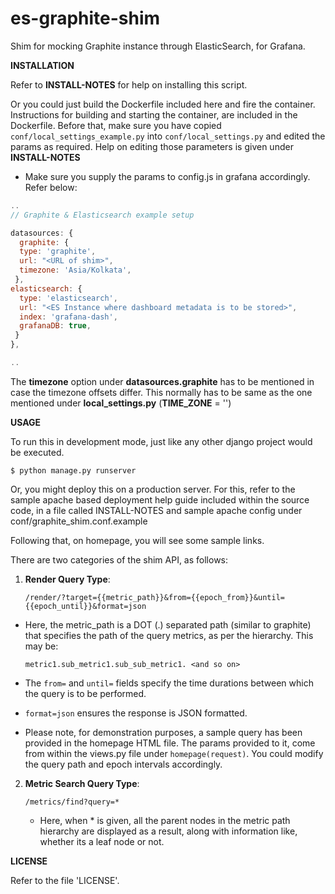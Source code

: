 es-graphite-shim
================

Shim for mocking Graphite instance through ElasticSearch, for Grafana.

**INSTALLATION**

Refer to __INSTALL-NOTES__ for help on installing this script.

Or you could just build the Dockerfile included here and fire the container.
Instructions for building and starting the container, are included in the Dockerfile.
Before that, make sure you have copied ```conf/local_settings_example.py``` into
```conf/local_settings.py``` and edited the params as required. Help on editing those
parameters is given under __INSTALL-NOTES__

- Make sure you supply the params to config.js in grafana accordingly. Refer below:
```js
..
// Graphite & Elasticsearch example setup

datasources: {
  graphite: {
  type: 'graphite',
  url: "<URL of shim>",
  timezone: 'Asia/Kolkata',
 },
elasticsearch: {
  type: 'elasticsearch',
  url: "<ES Instance where dashboard metadata is to be stored>",
  index: 'grafana-dash',
  grafanaDB: true,
 }
},

..
```

The __timezone__ option under __datasources.graphite__ has to be mentioned
in case the timezone offsets differ. This normally has to be same as the
one mentioned under __local_settings.py__ (__TIME_ZONE__ = '')

**USAGE**

To run this in development mode, just like any other
django project would be executed.

``` $ python manage.py runserver ```

Or, you might deploy this on a production server. For this,
refer to the sample apache based deployment help guide included
within the source code, in a file called INSTALL-NOTES and sample
apache config under conf/graphite_shim.conf.example

Following that, on homepage, you will see some sample links.

There are two categories of the shim API, as follows:

1) __Render Query Type__:

   ```/render/?target={{metric_path}}&from={{epoch_from}}&until={{epoch_until}}&format=json```

  - Here, the metric_path is a DOT (.) separated path (similar to graphite) that specifies
    the path of the query metrics, as per the hierarchy. This may be:

    ```metric1.sub_metric1.sub_sub_metric1. <and so on>```

  - The ```from=``` and ```until=``` fields specify the time durations between which the query
    is to be performed.

  - ```format=json``` ensures the response is JSON formatted.

  - Please note, for demonstration purposes, a sample query has been provided in the homepage
    HTML file. The params provided to it, come from within the views.py file under
    ```homepage(request)```. You could modify the query path and epoch intervals accordingly.

2) __Metric Search Query Type__:

   ```/metrics/find?query=*```

   - Here, when * is given, all the parent nodes in the metric path hierarchy are displayed as
     a result, along with information like, whether its a leaf node or not.

**LICENSE**

Refer to the file 'LICENSE'.
